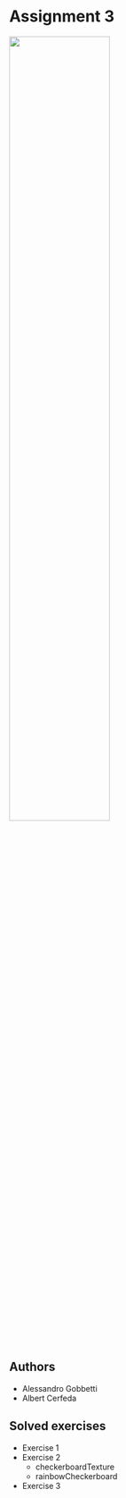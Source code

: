 # Assignment 3
<image src="./render/result.png" width="60%">

## Authors
- Alessandro Gobbetti
- Albert Cerfeda

## Solved exercises
- Exercise 1
- Exercise 2
  - checkerboardTexture
  - rainbowCheckerboard
- Exercise 3
